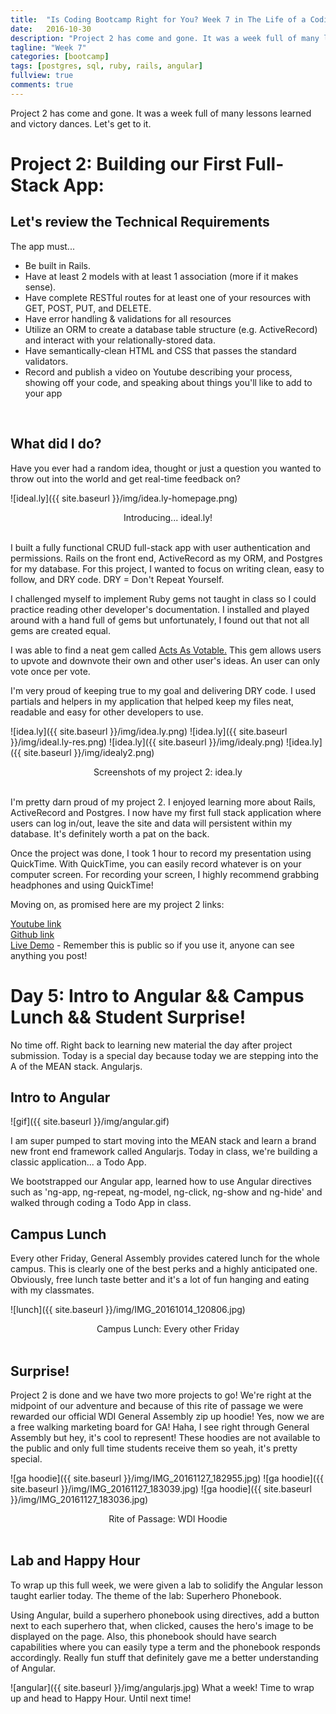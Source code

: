 ```yaml
---
title:  "Is Coding Bootcamp Right for You? Week 7 in The Life of a Coding Bootcamper"
date:   2016-10-30
description: "Project 2 has come and gone. It was a week full of many lessons learned and victory dances. Let's get to it."
tagline: "Week 7"
categories: [bootcamp]
tags: [postgres, sql, ruby, rails, angular]
fullview: true
comments: true
---
```


Project 2 has come and gone. It was a week full of many lessons learned and victory dances. Let's get to it.

# Project 2: Building our First Full-Stack App:

## Let's review the Technical Requirements

The app must...

* Be built in Rails.
* Have at least 2 models with at least 1 association (more if it makes sense).
* Have complete RESTful routes for at least one of your resources with GET, POST, PUT, and DELETE.
* Have error handling & validations for all resources
* Utilize an ORM to create a database table structure (e.g. ActiveRecord) and interact with your relationally-stored data.
* Have semantically-clean HTML and CSS that passes the standard validators.
* Record and publish a video on Youtube describing your process, showing off your code, and speaking about things you'll like to add to your app

<br />

## What did I do?
Have you ever had a random idea, thought or just a question you wanted to throw out into the world and get real-time feedback on?

![ideal.ly]({{ site.baseurl }}/img/idea.ly-homepage.png)
<center>Introducing... ideal.ly!</center>

<br />

I built a fully functional CRUD full-stack app with user authentication and permissions. Rails on the front end, ActiveRecord as my ORM, and Postgres for my database. For this project, I wanted to focus on writing clean, easy to follow, and DRY code. DRY = Don't Repeat Yourself.

I challenged myself to implement Ruby gems not taught in class so I could practice reading other developer's documentation. I installed and played around with a hand full of gems but unfortunately, I found out that not all gems are created equal.

I was able to find a neat gem called [Acts As Votable.](https://github.com/ryanto/acts_as_votable) This gem allows users to upvote and downvote their own and other user's ideas. An user can only vote once per vote.

I'm very proud of keeping true to my goal and delivering DRY code. I used partials and helpers in my application that helped keep my files neat, readable and easy for other developers to use.

![idea.ly]({{ site.baseurl }}/img/idea.ly.png)
![idea.ly]({{ site.baseurl }}/img/ideal.ly-res.png)
![idea.ly]({{ site.baseurl }}/img/idealy.png)
![idea.ly]({{ site.baseurl }}/img/idealy2.png)
<center>Screenshots of my project 2: idea.ly</center>

<br />

I'm pretty darn proud of my project 2. I enjoyed learning more about Rails, ActiveRecord and Postgres. I now have my first full stack application where users can log in/out, leave the site and data will persistent within my database.  It's definitely worth a pat on the back.

Once the project was done, I took 1 hour to record my presentation using QuickTime. With QuickTime, you can easily record whatever is on your computer screen. For recording your screen, I highly recommend grabbing headphones and using QuickTime!

Moving on, as promised here are my project 2 links:

[Youtube link](https://www.youtube.com/watch?v=eYL_NMl8m00&feature=youtu.be) <br />
[Github link](https://github.com/LWatsonlm/idea.ly) <br />
[Live Demo](https://fathomless-bayou-24323.herokuapp.com/) - Remember this is public so if you use it, anyone can see anything you post!

# Day 5: Intro to Angular && Campus Lunch && Student Surprise!

No time off. Right back to learning new material the day after project submission. Today is a special day because today we are stepping into the A of the MEAN stack. Angularjs.

## Intro to Angular

![gif]({{ site.baseurl }}/img/angular.gif)

I am super pumped to start moving into the MEAN stack and learn a brand new front end framework called Angularjs. Today in class, we're building a classic application... a Todo App.

We bootstrapped our Angular app, learned how to use Angular directives such as 'ng-app, ng-repeat, ng-model, ng-click, ng-show and ng-hide' and walked through coding a Todo App in class.

## Campus Lunch

Every other Friday, General Assembly provides catered lunch for the whole campus. This is clearly one of the best perks and a highly anticipated one. Obviously, free lunch taste better and it's a lot of fun hanging and eating with my classmates.


![lunch]({{ site.baseurl }}/img/IMG_20161014_120806.jpg)
<center>Campus Lunch: Every other Friday</center>

<br />

## Surprise!

Project 2 is done and we have two more projects to go! We're right at the midpoint of our adventure and because of this rite of passage we were rewarded our official WDI General Assembly zip up hoodie! Yes, now we are a free walking marketing board for GA! Haha, I see right through General Assembly but hey, it's cool to represent! These hoodies are not available to the public and only full time students receive them so yeah, it's pretty special.

![ga hoodie]({{ site.baseurl }}/img/IMG_20161127_182955.jpg)
![ga hoodie]({{ site.baseurl }}/img/IMG_20161127_183039.jpg)
![ga hoodie]({{ site.baseurl }}/img/IMG_20161127_183036.jpg)
 <center>Rite of Passage: WDI Hoodie</center>

 <br />

## Lab and Happy Hour

To wrap up this full week, we were given a lab to solidify the Angular lesson taught earlier today. The theme of the lab: Superhero Phonebook.

Using Angular, build a superhero phonebook using directives, add a button next to each superhero that, when clicked, causes the hero's image to be displayed on the page. Also, this phonebook should have search capabilities where you can easily type a term and the phonebook responds accordingly. Really fun stuff that definitely gave me a better understanding of Angular.


![angular]({{ site.baseurl }}/img/angularjs.jpg)
What a week! Time to wrap up and head to Happy Hour. Until next time!
